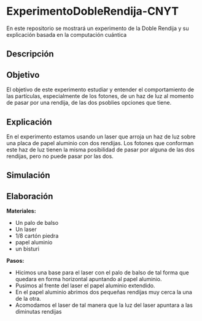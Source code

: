# ExperimentoDobleRendija-CNYT
En este repositorio se mostrará un experimento de la Doble Rendija y su explicación basada en la computación cuántica 

## Descripción


## Objetivo
El objetivo de este experimento estudiar y entender el comportamiento de las partículas, especialmente de los fotones, de un haz de luz al momento de pasar por una rendija, de las dos psoblies opciones que tiene. 

## Explicación 
En el experimento estamos usando un laser que arroja un haz de luz sobre una placa de papel aluminio con dos rendijas. Los fotones que conforman este haz de luz tienen la misma posibilidad de pasar por alguna de las dos rendijas, pero no puede pasar por las dos. 

## Simulación 

## Elaboración 
**Materiales:**
* Un palo de balso 
* Un laser
* 1/8 cartón piedra 
* papel aluminio 
* un bisturi 

**Pasos:**

* Hicimos una base para el laser con el palo de balso de tal forma que quedara en forma horizontal apuntando al papel aluminio.
* Pusimos al frente del laser el papel aluminio extendido. 
* En el papel aluminio abrimos dos pequeñas rendijas muy cerca la una de la otra. 
* Acomodamos el laser de tal manera que la luz del laser apuntara a las diminutas rendijas 


